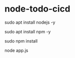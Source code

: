 # node-todo-cicd

sudo apt install nodejs -y

sudo apt install npm -y

sudo npm install

node app.js

